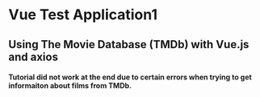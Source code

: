 # Vue Test Application1
## Using The Movie Database (TMDb) with Vue.js and axios

#### Tutorial did not work at the end due to certain errors when trying to get informaiton about films from TMDb.
